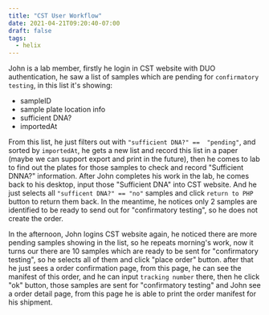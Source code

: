 ```yaml
---
title: "CST User Workflow"
date: 2021-04-21T09:20:40-07:00
draft: false
tags:
  - helix
---
```



John is a lab member, firstly he login in  CST website with DUO authentication, he saw a list of samples which are pending for `confirmatory testing`, in this list it's showing:
  * sampleID
  * sample plate location info
  * sufficient DNA?
  * importedAt


From this list, he just filters out with `"sufficient DNA?" ==  "pending"`, and sorted by `importedAt`, he gets a new list and record this list in a paper (maybe we can support export and print in the future), then he comes to lab to find out the plates for those samples to check and record "Sufficient DNNA?" information.
After John completes his work in the lab, he comes back to his desktop, input those "Sufficient DNA" into CST website. And he just selects all `"sufficent DNA?" == "no"` samples and click `return to PHP` button to return them back.
In the meantime, he notices only 2 samples are identified to be ready to send out for "confirmatory testing", so he does not create the order.


In the afternoon, John logins CST website again, he noticed there are more pending samples showing in the list, so he repeats morning's work, now it turns our there are 10 samples which are ready to be sent for "confirmatory testing", so he selects all of them and click "place order" button. after that he just sees a order confirmation page, from this page, he can see the manifest of this order, and he can input `tracking number` there, then he click "ok" button, those samples are sent for "confirmatory testing" and John see a order detail page, from this page he is able to print the order manifest for his shipment.

